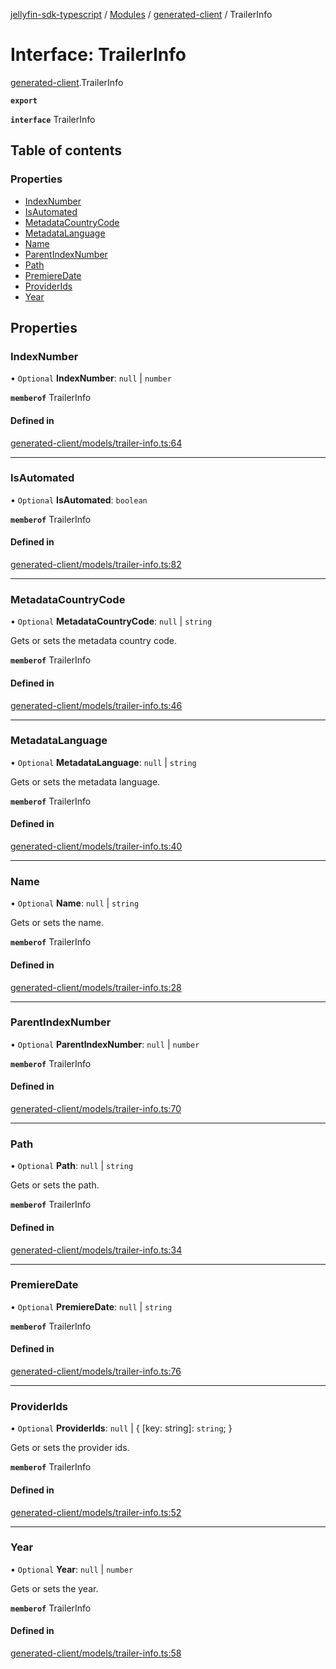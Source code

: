 [jellyfin-sdk-typescript](../README.md) / [Modules](../modules.md) / [generated-client](../modules/generated_client.md) / TrailerInfo

# Interface: TrailerInfo

[generated-client](../modules/generated_client.md).TrailerInfo

**`export`**

**`interface`** TrailerInfo

## Table of contents

### Properties

- [IndexNumber](generated_client.TrailerInfo.md#indexnumber)
- [IsAutomated](generated_client.TrailerInfo.md#isautomated)
- [MetadataCountryCode](generated_client.TrailerInfo.md#metadatacountrycode)
- [MetadataLanguage](generated_client.TrailerInfo.md#metadatalanguage)
- [Name](generated_client.TrailerInfo.md#name)
- [ParentIndexNumber](generated_client.TrailerInfo.md#parentindexnumber)
- [Path](generated_client.TrailerInfo.md#path)
- [PremiereDate](generated_client.TrailerInfo.md#premieredate)
- [ProviderIds](generated_client.TrailerInfo.md#providerids)
- [Year](generated_client.TrailerInfo.md#year)

## Properties

### IndexNumber

• `Optional` **IndexNumber**: ``null`` \| `number`

**`memberof`** TrailerInfo

#### Defined in

[generated-client/models/trailer-info.ts:64](https://github.com/thornbill/jellyfin-sdk-typescript/blob/350a9a5/src/generated-client/models/trailer-info.ts#L64)

___

### IsAutomated

• `Optional` **IsAutomated**: `boolean`

**`memberof`** TrailerInfo

#### Defined in

[generated-client/models/trailer-info.ts:82](https://github.com/thornbill/jellyfin-sdk-typescript/blob/350a9a5/src/generated-client/models/trailer-info.ts#L82)

___

### MetadataCountryCode

• `Optional` **MetadataCountryCode**: ``null`` \| `string`

Gets or sets the metadata country code.

**`memberof`** TrailerInfo

#### Defined in

[generated-client/models/trailer-info.ts:46](https://github.com/thornbill/jellyfin-sdk-typescript/blob/350a9a5/src/generated-client/models/trailer-info.ts#L46)

___

### MetadataLanguage

• `Optional` **MetadataLanguage**: ``null`` \| `string`

Gets or sets the metadata language.

**`memberof`** TrailerInfo

#### Defined in

[generated-client/models/trailer-info.ts:40](https://github.com/thornbill/jellyfin-sdk-typescript/blob/350a9a5/src/generated-client/models/trailer-info.ts#L40)

___

### Name

• `Optional` **Name**: ``null`` \| `string`

Gets or sets the name.

**`memberof`** TrailerInfo

#### Defined in

[generated-client/models/trailer-info.ts:28](https://github.com/thornbill/jellyfin-sdk-typescript/blob/350a9a5/src/generated-client/models/trailer-info.ts#L28)

___

### ParentIndexNumber

• `Optional` **ParentIndexNumber**: ``null`` \| `number`

**`memberof`** TrailerInfo

#### Defined in

[generated-client/models/trailer-info.ts:70](https://github.com/thornbill/jellyfin-sdk-typescript/blob/350a9a5/src/generated-client/models/trailer-info.ts#L70)

___

### Path

• `Optional` **Path**: ``null`` \| `string`

Gets or sets the path.

**`memberof`** TrailerInfo

#### Defined in

[generated-client/models/trailer-info.ts:34](https://github.com/thornbill/jellyfin-sdk-typescript/blob/350a9a5/src/generated-client/models/trailer-info.ts#L34)

___

### PremiereDate

• `Optional` **PremiereDate**: ``null`` \| `string`

**`memberof`** TrailerInfo

#### Defined in

[generated-client/models/trailer-info.ts:76](https://github.com/thornbill/jellyfin-sdk-typescript/blob/350a9a5/src/generated-client/models/trailer-info.ts#L76)

___

### ProviderIds

• `Optional` **ProviderIds**: ``null`` \| { [key: string]: `string`;  }

Gets or sets the provider ids.

**`memberof`** TrailerInfo

#### Defined in

[generated-client/models/trailer-info.ts:52](https://github.com/thornbill/jellyfin-sdk-typescript/blob/350a9a5/src/generated-client/models/trailer-info.ts#L52)

___

### Year

• `Optional` **Year**: ``null`` \| `number`

Gets or sets the year.

**`memberof`** TrailerInfo

#### Defined in

[generated-client/models/trailer-info.ts:58](https://github.com/thornbill/jellyfin-sdk-typescript/blob/350a9a5/src/generated-client/models/trailer-info.ts#L58)
